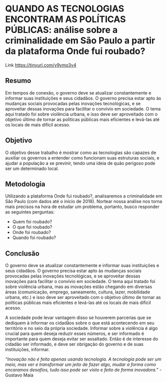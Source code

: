 # QUANDO AS TECNOLOGIAS ENCONTRAM AS POLÍTICAS PÚBLICAS: análise sobre a criminalidade em São Paulo a partir da plataforma Onde fui roubado?

Link https://tinyurl.com/y9ymo3y4

## Resumo

Em tempos de conexão, o governo deve se atualizar constantemente e informar suas instituições e seus cidadãos. O governo precisa estar apto às mudanças sociais provocadas pelas inovações tecnológicas, e se aproveitar dessas inovações para facilitar o convívio em sociedade. O tema aqui tratado foi sobre violência urbana, e isso deve ser aproveitado com o objetivo último de tornar as políticas públicas mais eficientes e levá-las até os locais de mais difícil acesso. 

## Objetivo

O objetivo desse trabalho é mostrar como as tecnologias são capazes de auxiliar os governos a entender como funcionam suas estruturas sociais, e ajudar a população a se previnir, tendo uma ideia de quão perigoso pode ser um determinado local.

## Metodologia

 Utilizando a plataforma Onde fui roubado?, analisaremos a criminalidade em São Paulo (com dados até o início de 2018). Nortear nossa análise nos torna mais precisos na hora de estudar um problema, portanto, busco responder as seguintes perguntas:
 
* Quem foi roubado?
* O que foi roubado?
* Onde foi roubado?
* Quando foi roubado?

## Conclusão

O governo deve se atualizar constantemente e informar suas instituições e seus cidadãos. O governo precisa estar apto às mudanças sociais provocadas pelas inovações tecnológicas, e se aproveitar dessas inovações para facilitar o convívio em sociedade. O tema aqui tratado foi sobre violência urbana, mas as inovações estão chegando em diversas áreas (comunicação, emprego, saneamento, cultura, lazer, mobilidade urbana, etc.) e isso deve ser aproveitado com o objetivo último de tornar as políticas públicas mais eficientes e levá-las até os locais de mais difícil acesso.

A sociedade pode levar vantagem disso se houverem parcerias que se dediquem à informar os cidadãos sobre o que está acontecendo em seu território e no seio da própria sociedade. Informar sobre a violência é algo crucial para quem deseja reduzir esses números, e ser informado é importante para quem deseja evitar ser assaltado. Então é de interesse do cidadão ser informado, e deve ser obrigação do governo e de suas instituições, informar.

*“Inovação não é feita apenas usando tecnologia. A tecnologia pode ser um meio, mas ver e transformar um jeito de fazer algo, mudar a forma como encaramos desafios, tudo isso pode ser visto e feito de forma inovadora.”* - Gustavo Maia
